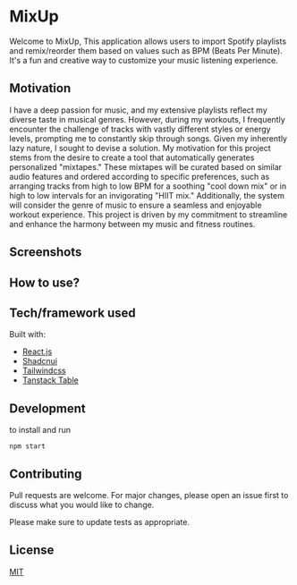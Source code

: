 # MixUp

Welcome to MixUp, This application allows users to import Spotify playlists and remix/reorder them based on values such as BPM (Beats Per Minute). It's a fun and creative way to customize your music listening experience.

## Motivation

I have a deep passion for music, and my extensive playlists reflect my diverse taste in musical genres. However, during my workouts, I frequently encounter the challenge of tracks with vastly different styles or energy levels, prompting me to constantly skip through songs. Given my inherently lazy nature, I sought to devise a solution. My motivation for this project stems from the desire to create a tool that automatically generates personalized "mixtapes." These mixtapes will be curated based on similar audio features and ordered according to specific preferences, such as arranging tracks from high to low BPM for a soothing "cool down mix" or in high to low intervals for an invigorating "HIIT mix." Additionally, the system will consider the genre of music to ensure a seamless and enjoyable workout experience. This project is driven by my commitment to streamline and enhance the harmony between my music and fitness routines.

## Screenshots

## How to use?

## Tech/framework used
Built with:
- [React.js](https://react.dev)
- [Shadcnui](https://ui.shadcn.com)
- [Tailwindcss](https://tailwindcss.com/docs/installation)
- [Tanstack Table](https://tanstack.com)

## Development
to install and run
```shell
npm start 
```

## Contributing

Pull requests are welcome. For major changes, please open an issue first
to discuss what you would like to change.

Please make sure to update tests as appropriate.

## License

[MIT](https://choosealicense.com/licenses/mit/)
